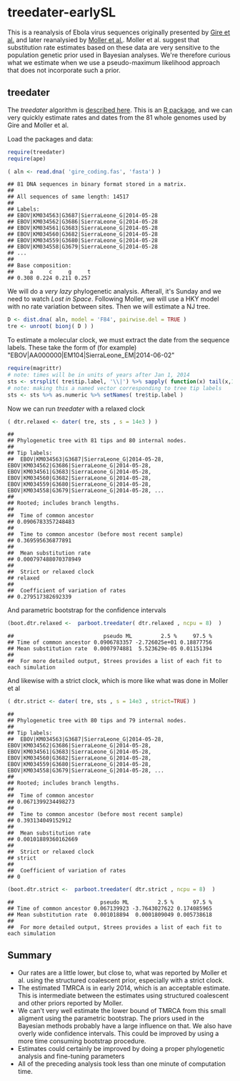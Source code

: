 # treedater-earlySL

This is a reanalysis of Ebola virus sequences originally presented by [Gire et al.](http://dx.doi.org/10.1126/science.1259657) and later reanalysied by [Moller et al.](https://doi.org/10.1073/pnas.1713314115).
Moller et al. suggest that substitution rate estimates based on these data are very sensitive to the population genetic prior used in Bayesian analyses. 
We're therefore curious what we estimate when we use a pseudo-maximum likelihood approach that does not incorporate such a prior.

## treedater 
The _treedater_ algorithm is [described here](https://doi.org/10.1093/ve/vex025). This is an [R package](https://github.com/emvolz/treedater), and we can very quickly estimate rates and dates from the 81 whole genomes used by Gire and Moller et al. 

Load the packages and data: 

```r
require(treedater)
require(ape)

( aln <- read.dna( 'gire_coding.fas', 'fasta') )
```

```
## 81 DNA sequences in binary format stored in a matrix.
## 
## All sequences of same length: 14517 
## 
## Labels:
## EBOV|KM034563|G3687|SierraLeone_G|2014-05-28
## EBOV|KM034562|G3686|SierraLeone_G|2014-05-28
## EBOV|KM034561|G3683|SierraLeone_G|2014-05-28
## EBOV|KM034560|G3682|SierraLeone_G|2014-05-28
## EBOV|KM034559|G3680|SierraLeone_G|2014-05-28
## EBOV|KM034558|G3679|SierraLeone_G|2014-05-28
## ...
## 
## Base composition:
##     a     c     g     t 
## 0.308 0.224 0.211 0.257
```

We will do a *very lazy* phylogenetic analysis. Afterall, it's Sunday and we need to watch _Lost in Space_. 
Following Moller, we will use a HKY model with no rate variation between sites. Then we will estimate a NJ tree. 

```r
D <- dist.dna( aln, model = 'F84', pairwise.del = TRUE )
tre <- unroot( bionj( D ) )
```


To estimate a molecular clock, we must extract the date from the sequence labels. These take the form of (for example) "EBOV|AA000000|EM104|SierraLeone_EM|2014-06-02"

```r
require(magrittr)
# note: times will be in units of years after Jan 1, 2014
sts <- strsplit( tre$tip.label, '\\|') %>% sapply( function(x) tail(x,1) ) %>% as.Date %>% -as.Date('2014-01-01' )/365
# note: making this a named vector corresponding to tree tip labels 
sts <- sts %>% as.numeric %>% setNames( tre$tip.label )
```

Now we can run _treedater_ with a relaxed clock

```r
( dtr.relaxed <- dater( tre, sts , s = 14e3 ) )
```



```
## 
## Phylogenetic tree with 81 tips and 80 internal nodes.
## 
## Tip labels:
## 	EBOV|KM034563|G3687|SierraLeone_G|2014-05-28, EBOV|KM034562|G3686|SierraLeone_G|2014-05-28, EBOV|KM034561|G3683|SierraLeone_G|2014-05-28, EBOV|KM034560|G3682|SierraLeone_G|2014-05-28, EBOV|KM034559|G3680|SierraLeone_G|2014-05-28, EBOV|KM034558|G3679|SierraLeone_G|2014-05-28, ...
## 
## Rooted; includes branch lengths.
## 
##  Time of common ancestor 
## 0.0906783357248483 
## 
##  Time to common ancestor (before most recent sample) 
## 0.369595636877891 
## 
##  Mean substitution rate 
## 0.000797488070378949 
## 
##  Strict or relaxed clock 
## relaxed 
## 
##  Coefficient of variation of rates 
## 0.279517382692339
```
And parametric bootstrap for the confidence intervals

```r
(boot.dtr.relaxed <-  parboot.treedater( dtr.relaxed , ncpu = 8)  )
```



```
##                            pseudo ML         2.5 %     97.5 %
## Time of common ancestor 0.0906783357 -2.726025e+01 0.18877756
## Mean substitution rate  0.0007974881  5.523629e-05 0.01151394
## 
##  For more detailed output, $trees provides a list of each fit to each simulation
```

And likewise with a strict clock, which is more like what was done in Moller et al

```r
( dtr.strict <- dater( tre, sts , s = 14e3 , strict=TRUE) )
```



```
## 
## Phylogenetic tree with 80 tips and 79 internal nodes.
## 
## Tip labels:
## 	EBOV|KM034563|G3687|SierraLeone_G|2014-05-28, EBOV|KM034562|G3686|SierraLeone_G|2014-05-28, EBOV|KM034561|G3683|SierraLeone_G|2014-05-28, EBOV|KM034560|G3682|SierraLeone_G|2014-05-28, EBOV|KM034559|G3680|SierraLeone_G|2014-05-28, EBOV|KM034558|G3679|SierraLeone_G|2014-05-28, ...
## 
## Rooted; includes branch lengths.
## 
##  Time of common ancestor 
## 0.0671399234498273 
## 
##  Time to common ancestor (before most recent sample) 
## 0.393134049152912 
## 
##  Mean substitution rate 
## 0.00101889360162669 
## 
##  Strict or relaxed clock 
## strict 
## 
##  Coefficient of variation of rates 
## 0
```

```r
(boot.dtr.strict <-  parboot.treedater( dtr.strict , ncpu = 8)  )
```
```
##                           pseudo ML         2.5 %      97.5 %
## Time of common ancestor 0.067139923 -3.7643027622 0.174085965
## Mean substitution rate  0.001018894  0.0001809049 0.005738618
## 
##  For more detailed output, $trees provides a list of each fit to each simulation
```

## Summary 
* Our rates are a little lower, but close to, what was reported by Moller et al. using the structured coalescent prior, especially with a strict clock.
* The estimated TMRCA is in early 2014, which is an acceptable estimate. This is intermediate between the estimates using structured coalescent and other priors reported by Moller. 
* We can't very well estimate the lower bound of TMRCA from this small aligment using the parametric bootstrap. The priors used in the Bayesian methods probably have a large influence on that. We also have overly wide confidence intervals. This could be improved by using a more time consuming bootstrap procedure. 
* Estimates could certainly be improved by doing a proper phylogenetic analysis and fine-tuning parameters
* All of the preceding analysis took less than one minute of computation time. 
